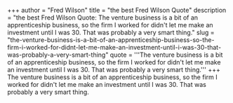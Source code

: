 +++
author = "Fred Wilson"
title = "the best Fred Wilson Quote"
description = "the best Fred Wilson Quote: The venture business is a bit of an apprenticeship business, so the firm I worked for didn't let me make an investment until I was 30. That was probably a very smart thing."
slug = "the-venture-business-is-a-bit-of-an-apprenticeship-business-so-the-firm-i-worked-for-didnt-let-me-make-an-investment-until-i-was-30-that-was-probably-a-very-smart-thing"
quote = '''The venture business is a bit of an apprenticeship business, so the firm I worked for didn't let me make an investment until I was 30. That was probably a very smart thing.'''
+++
The venture business is a bit of an apprenticeship business, so the firm I worked for didn't let me make an investment until I was 30. That was probably a very smart thing.
